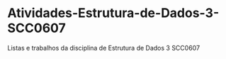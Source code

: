 # Atividades-Estrutura-de-Dados-3-SCC0607
Listas e trabalhos da disciplina de Estrutura de Dados 3 SCC0607
